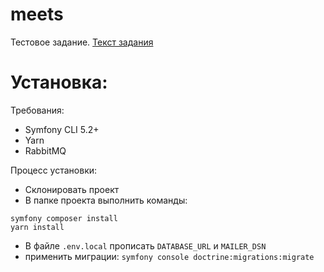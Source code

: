 # meets
Тестовое задание. [Текст задания](Reference.md)

Установка:
===

Требования:
* Symfony CLI 5.2+
* Yarn
* RabbitMQ

Процесс установки:
* Склонировать проект
* В папке проекта выполнить команды: 
```
symfony composer install
yarn install
```
* В файле `.env.local` прописать `DATABASE_URL` и `MAILER_DSN`
* применить миграции: ```symfony console doctrine:migrations:migrate```
